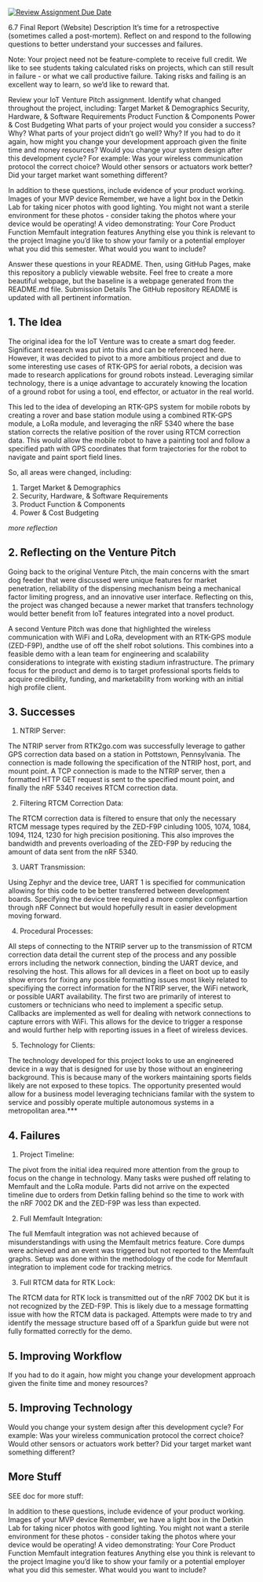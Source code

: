 [![Review Assignment Due Date](https://classroom.github.com/assets/deadline-readme-button-22041afd0340ce965d47ae6ef1cefeee28c7c493a6346c4f15d667ab976d596c.svg)](https://classroom.github.com/a/KSk4F6vj)

6.7 Final Report (Website)
Description
It’s time for a retrospective (sometimes called a post-mortem). Reflect on and respond to the following questions to better understand your successes and failures.

Note: Your project need not be feature-complete to receive full credit. We like to see students taking calculated risks on projects, which can still result in failure - or what we call productive failure. Taking risks and failing is an excellent way to learn, so we’d like to reward that.

Review your IoT Venture Pitch assignment. Identify what changed throughout the project, including:
Target Market & Demographics
Security, Hardware, & Software Requirements
Product Function & Components
Power & Cost Budgeting
What parts of your project would you consider a success? Why?
What parts of your project didn’t go well? Why?
If you had to do it again, how might you change your development approach given the finite time and money resources?
Would you change your system design after this development cycle? For example:
Was your wireless communication protocol the correct choice?
Would other sensors or actuators work better?
Did your target market want something different?

In addition to these questions, include evidence of your product working.
Images of your MVP device
Remember, we have a light box in the Detkin Lab for taking nicer photos with good lighting.
You might not want a sterile environment for these photos - consider taking the photos where your device would be operating!
A video demonstrating:
Your Core Product Function
Memfault integration features
Anything else you think is relevant to the project
Imagine you’d like to show your family or a potential employer what you did this semester. What would you want to include?

Answer these questions in your README. Then, using GitHub Pages, make this repository a publicly viewable website. Feel free to create a more beautiful webpage, but the baseline is a webpage generated from the README.md file.
Submission Details
The GitHub repository README is updated with all pertinent information.



## 1. The Idea
The original idea for the IoT Venture was to create a smart dog feeder. Significant research was put into this and can be referenceed here. However, it was decided to pivot to a more ambitious project and due to some interesting use cases of RTK-GPS for aerial robots, a decision was made to research applications for ground robots instead. Leveraging similar technology, there is a uniqe advantage to accurately knowing the location of a ground robot for using a tool, end effector, or actuator in the real world.

This led to the idea of developing an RTK-GPS system for mobile robots by creating a rover and base station module using a combined RTK-GPS module, a LoRa module, and leveraging the nRF 5340 where the base station corrects the relative position of the rover using RTCM correction data. This would allow the mobile robot to have a painting tool and follow a specified path with GPS coordinates that form trajectories for the robot to navigate and paint sport field lines.

So, all areas were changed, including:
1. Target Market & Demographics
2. Security, Hardware, & Software Requirements
3. Product Function & Components
4. Power & Cost Budgeting

*more reflection*

## 2. Reflecting on the Venture Pitch
Going back to the original Venture Pitch, the main concerns with the smart dog feeder that were discussed were unique features for market penetration, reliability of the dispensing mechanism being a mechanical factor limiting progress, and an innovative user interface. Reflecting on this, the project was changed because a newer market that transfers technology would better benefit from IoT features integrated into a novel product.

A second Venture Pitch was done that highlighted the wireless communication with WiFi and LoRa, development with an RTK-GPS module (ZED-F9P), andthe use of off the shelf robot solutions. This combines into a feasible demo with a lean team for engineering and scalability considerations to integrate with existing stadium infrastructure. The primary focus for the product and demo is to target professional sports fields to acquire credibility, funding, and marketability from working with an initial high profile client.

## 3. Successes

1. NTRIP Server:

The NTRIP server from RTK2go.com was successfully leverage to gather GPS correction data based on a station in Pottstown, Pennsylvania. The connection is made following the specification of the NTRIP host, port, and mount point. A TCP connection is made to the NTRIP server, then a formatted HTTP GET request is sent to the specified mount point, and finally the nRF 5340 receives RTCM correction data.

2. Filtering RTCM Correction Data:

The RTCM correction data is filtered to ensure that only the necessary RTCM message types required by the ZED-F9P cinluding 1005, 1074, 1084, 1094, 1124, 1230 for high precision positioning. This also improves the bandwidth and prevents overloading of the ZED-F9P by reducing the amount of data sent from the nRF 5340.

3. UART Transmission:

Using Zephyr and the device tree, UART 1 is specified for communication allowing for this code to be better transferred between development boards. Specifying the device tree required a more complex configuartion through nRF Connect but would hopefully result in easier development moving forward.

4. Procedural Processes:

All steps of connecting to the NTRIP server up to the transmission of RTCM correction data detail the current step of the process and any possible errors including the network connection, binding the UART device, and resolving the host. This allows for all devices in a fleet on boot up to easily show errors for fixing any possible formatting issues most likely related to specifiying the correct information for the NTRIP server, the WiFi network, or possible UART availability. The first two are primarily of interest to customers or technicians who need to implement a specific setup. Callbacks are implemented as well for dealing with network connections to capture errors with WiFi. This allows for the device to trigger a response and would further help with reporting issues in a fleet of wireless devices.

5. Technology for Clients:

The technology developed for this project looks to use an engineered device in a way that is designed for use by those without an engineering background. This is because many of the workers maintaining sports fields likely are not exposed to these topics. The opportunity presented would allow for a business model leveraging technicians familar with the system to service and possibly operate multiple autonomous systems in a metropolitan area.***


## 4. Failures

1. Project Timeline:

The pivot from the initial idea required more attention from the group to focus on the change in technology. Many tasks were pushed off relating to Memfault and the LoRa module. Parts did not arrive on the expected timeline due to orders from Detkin falling behind so the time to work with the nRF 7002 DK and the ZED-F9P was less than expected.

2. Full Memfault Integration:

The full Memfault integration was not achieved because of misunderstandings with using the Memfault metrics feature. Core dumps were achieved and an event was triggered but not reported to the Memfault graphs. Setup was done within the methodology of the code for Memfault integration to implement code for tracking metrics.

3. Full RTCM data for RTK Lock:

The RTCM data for RTK lock is transmitted out of the nRF 7002 DK but it is not recognized by the ZED-F9P. This is likely due to a message formatting issue with how the RTCM data is packaged. Attempts were made to try and identify the message structure based off of a Sparkfun guide but were not fully formatted correctly for the demo.

## 5. Improving Workflow
If you had to do it again, how might you change your development approach given the finite time and money resources?

## 5. Improving Technology
Would you change your system design after this development cycle? For example:
Was your wireless communication protocol the correct choice?
Would other sensors or actuators work better?
Did your target market want something different?

## More Stuff
SEE doc for more stuff:

In addition to these questions, include evidence of your product working.
Images of your MVP device
Remember, we have a light box in the Detkin Lab for taking nicer photos with good lighting.
You might not want a sterile environment for these photos - consider taking the photos where your device would be operating!
A video demonstrating:
Your Core Product Function
Memfault integration features
Anything else you think is relevant to the project
Imagine you’d like to show your family or a potential employer what you did this semester. What would you want to include?